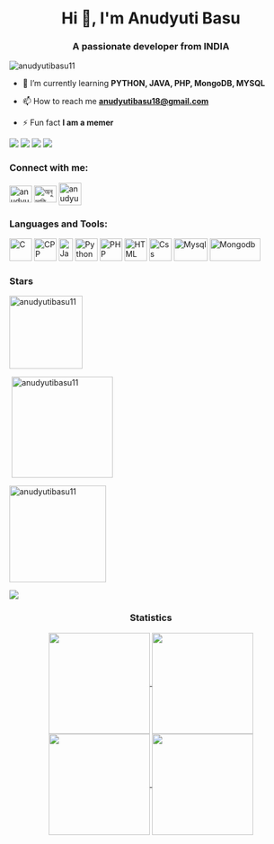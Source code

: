 <h1 align="center">Hi 👋, I'm Anudyuti Basu</h1>
<h3 align="center">A passionate developer from INDIA</h3>
<p align="left"> <img src="https://komarev.com/ghpvc/?username=anudyutibasu11&label=Profile%20views&color=0e75b6&style=flat" alt="anudyutibasu11" /> </p>


- 🌱 I’m currently learning **PYTHON, JAVA, PHP, MongoDB, MYSQL**

- 📫 How to reach me **anudyutibasu18@gmail.com**
- ⚡ Fun fact **I am a memer**

<div> <a href="https://twitter.com/anudyutibasu11" target="_blank"><img src="https://img.shields.io/badge/Twitter-1DA1F2?style=for-the-badge&logo=twitter&logoColor=white" target="_blank"></a>
<a href="https://github.com/anudyutibasu11" target="_blank"><img src="https://img.shields.io/badge/GitHub-100000?style=for-the-badge&logo=github&logoColor=white" target="_blank"></a>
<a href="https://instagram.com/anudyutibasu11" target="_blank"><img src="https://img.shields.io/badge/Instagram-E4405F?style=for-the-badge&logo=instagram&logoColor=white" target="_blank"></a>
<a href = "mailto:anudyutibasu18@gmail.com"><img src="https://img.shields.io/badge/-Gmail-%23333?style=for-the-badge&logo=gmail&logoColor=white" target="_blank"></a>
</div><h3 align="left">Connect with me:</h3>
<p align="left">
<a href="https://twitter.com/anudyutibasu11" target="blank"><img align="center" src="https://upload.wikimedia.org/wikipedia/commons/6/6f/Logo_of_Twitter.svg" alt="anudyutibasu11" height="30" width="40" /></a>
<a href="https://www.facebook.com/profile.php?id=100018511155046" target="blank"><img align="center" src="https://upload.wikimedia.org/wikipedia/commons/5/51/Facebook_f_logo_%282019%29.svg" alt="অনুদ্যুতি বসু" height="30" width="40" /></a>
<a href="https://instagram.com/anudyutibasu11" target="blank"><img align="center" src="https://upload.wikimedia.org/wikipedia/commons/e/e7/Instagram_logo_2016.svg" alt="anudyutibasu11" height="40" width="40" /></a></p>

<h3 align="left">Languages and Tools:</h3>
<p align="left">
<img src="https://upload.wikimedia.org/wikipedia/commons/1/18/C_Programming_Language.svg" alt="C" width="40" height="40"/>
<img src="https://upload.wikimedia.org/wikipedia/commons/1/18/ISO_C%2B%2B_Logo.svg" alt="CPP" width="40" height="40"/>
<img src="https://upload.wikimedia.org/wikipedia/de/e/e1/Java-Logo.svg" alt="Java" width="25" height="40"/>
<img src="https://upload.wikimedia.org/wikipedia/commons/archive/c/c3/20220821155028%21Python-logo-notext.svg" alt="Python" width="40" height="40"/>
<img src="https://upload.wikimedia.org/wikipedia/commons/2/27/PHP-logo.svg" alt="PHP" width="40" height="40"/>
<img src="https://upload.wikimedia.org/wikipedia/commons/3/38/HTML5_Badge.svg" alt="HTML" width="40" height="40"/>
<img src="https://upload.wikimedia.org/wikipedia/commons/6/62/CSS3_logo.svg" alt="Css" width="40" height="40"/>
<img src="https://upload.wikimedia.org/wikipedia/commons/0/0a/MySQL_textlogo.svg" alt="Mysql" width="60" height="40"/>
<img src="https://upload.wikimedia.org/wikipedia/commons/9/93/MongoDB_Logo.svg" alt="Mongodb" width="90" height="40"/>
</p>

<h3 align="left">Stars</h3>
<img align="center" height="130em" src="https://github-readme-stats.vercel.app/api/top-langs/?username=anudyutibasu11&layout=compact&theme=" alt=anudyutibasu11 />

<p>&nbsp;<img align="center" height="180em" src="https://github-readme-stats.vercel.app/api?username=anudyutibasu11&show_icons=true&locale=en&theme=" alt="anudyutibasu11" /></p>

<p><img align="center" height="172em" src="https://github-readme-streak-stats.herokuapp.com/?user=anudyutibasu11&theme=" alt="anudyutibasu11" /></p>

<img src="https://user-images.githubusercontent.com/73097560/115834477-dbab4500-a447-11eb-908a-139a6edaec5c.gif"><h3 align="center">Statistics</h3>
<div align="center">
<a href="https://github.com/anudyutibasu11">
<img align="center" src="http://github-profile-summary-cards.vercel.app/api/cards/stats?username=anudyutibasu11&theme=2077" height="180em" />
<img align="center" src="http://github-profile-summary-cards.vercel.app/api/cards/most-commit-language?username=anudyutibasu11&theme=2077" height="180em" />
<img align="center" src="http://github-profile-summary-cards.vercel.app/api/cards/repos-per-language?username=anudyutibasu11&theme=2077" height="180em" />
<img align="center" src="http://github-profile-summary-cards.vercel.app/api/cards/productive-time?username=anudyutibasu11&theme=2077" height="180em" />

</div>

